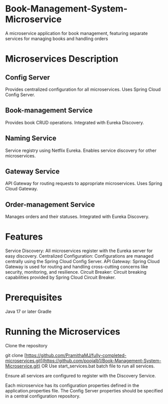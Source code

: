 # Book-Management-System-Microservice
A microservice application for book management, featuring separate services for managing books and handling orders

# Microservices Description
## Config Server

Provides centralized configuration for all microservices.
Uses Spring Cloud Config Server.
## Book-management Service

Provides book CRUD operations.
Integrated with Eureka Discovery.
## Naming Service

Service registry using Netflix Eureka.
Enables service discovery for other microservices.
## Gateway Service

API Gateway for routing requests to appropriate microservices.
Uses Spring Cloud Gateway.
## Order-management Service

Manages orders and their statuses.
Integrated with Eureka Discovery.

# Features
Service Discovery: All microservices register with the Eureka server for easy discovery.
Centralized Configuration: Configurations are managed centrally using the Spring Cloud Config Server.
API Gateway: Spring Cloud Gateway is used for routing and handling cross-cutting concerns like security, monitoring, and resilience.
Circuit Breaker: Circuit breaking capabilities provided by Spring Cloud Circuit Breaker.

# Prerequisites
Java 17 or later
Gradle

# Running the Microservices
Clone the repository

git clone [https://github.com/PramithaMJ/fully-completed-microservices.git](https://github.com/poojalb1/Book-Management-System-Microservice.git)
 OR
Use start_services.bat batch file to run all services.

Ensure all services are configured to register with the Discovery Service.


Each microservice has its configuration properties defined in the application.properties file. The Config Server properties should be specified in a central configuration repository.
